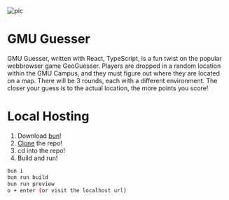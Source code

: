 ![pic](https://github.com/user-attachments/assets/ba1ac6d2-ca88-4226-ae0a-a151e444231e)

# GMU Guesser

GMU Guesser, written with React, TypeScript, is a fun twist on the popular webbrowser game GeoGuesser. Players are dropped in a random location within the GMU Campus, and they must figure out where they are located on a map. There will be 3 rounds, each with a different environment. The closer your guess is to the actual location, the more points you score!

# Local Hosting

1. Download [bun](https://bun.sh/docs/installation)!
2. [Clone](https://github.com/HiddenAbilitree/gmu-guesser.git) the repo!
3. cd into the repo!
4. Build and run!
```bash
bun i
bun run build
bun run preview
o + enter (or visit the localhost url)
```

